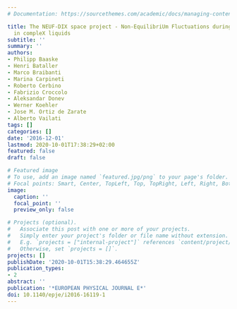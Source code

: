 ```yaml
---
# Documentation: https://sourcethemes.com/academic/docs/managing-content/

title: The NEUF-DIX space project - Non-EquilibriUm Fluctuations during DIffusion
  in compleX liquids
subtitle: ''
summary: ''
authors:
- Philipp Baaske
- Henri Bataller
- Marco Braibanti
- Marina Carpineti
- Roberto Cerbino
- Fabrizio Croccolo
- Aleksandar Donev
- Werner Koehler
- Jose M. Ortiz de Zarate
- Alberto Vailati
tags: []
categories: []
date: '2016-12-01'
lastmod: 2020-10-01T17:38:29+02:00
featured: false
draft: false

# Featured image
# To use, add an image named `featured.jpg/png` to your page's folder.
# Focal points: Smart, Center, TopLeft, Top, TopRight, Left, Right, BottomLeft, Bottom, BottomRight.
image:
  caption: ''
  focal_point: ''
  preview_only: false

# Projects (optional).
#   Associate this post with one or more of your projects.
#   Simply enter your project's folder or file name without extension.
#   E.g. `projects = ["internal-project"]` references `content/project/deep-learning/index.md`.
#   Otherwise, set `projects = []`.
projects: []
publishDate: '2020-10-01T15:38:29.464655Z'
publication_types:
- 2
abstract: ''
publication: '*EUROPEAN PHYSICAL JOURNAL E*'
doi: 10.1140/epje/i2016-16119-1
---
```

